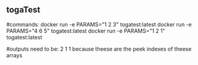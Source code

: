 ## togaTest
#commands:
docker run -e PARAMS="1 2 3" togatest:latest
docker run -e PARAMS="4 6 5" togatest:latest
docker run -e PARAMS="1 2 1" togatest:latest

#outputs need to be: 2  1  1
because theese are the peek indexes of theese arrays
